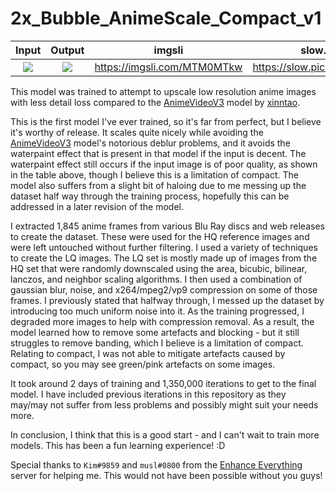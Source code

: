 # 2x_Bubble_AnimeScale_Compact_v1

| Input | Output | imgsli | slow.pics |
:-------------------------:|:-------------------------:|:-------------------------:|:-------------------------:|
![](http://bubblemint.cumz.one/2Novf7f.png)  |  ![](http://bubblemint.cumz.one/3E3s1Up.png) | https://imgsli.com/MTM0MTkw | https://slow.pics/c/Y0AaOa3e

This model was trained to attempt to upscale low resolution anime images with less detail loss compared to the [AnimeVideoV3](https://github.com/xinntao/Real-ESRGAN/blob/master/docs/anime_video_model.md) model by [xinntao](https://github.com/xinntao/).

This is the first model I've ever trained, so it's far from perfect, but I believe it's worthy of release. It scales quite nicely while avoiding the [AnimeVideoV3](https://github.com/xinntao/Real-ESRGAN/blob/master/docs/anime_video_model.md) model's notorious deblur problems, and it avoids the waterpaint effect that is present in that model if the input is decent. The waterpaint effect still occurs if the input image is of poor quality, as shown in the table above, though I believe this is a limitation of compact. The model also suffers from a slight bit of haloing due to me messing up the dataset half way through the training process, hopefully this can be addressed in a later revision of the model.

I extracted 1,845 anime frames from various Blu Ray discs and web releases to create the dataset. These were used for the HQ reference images and were left untouched without further filtering. I used a variety of techniques to create the LQ images. The LQ set is mostly made up of images from the HQ set that were randomly downscaled using the area, bicubic, bilinear, lanczos, and neighbor scaling algorithms. I then used a combination of gaussian blur, noise, and x264/mpeg2/vp9 compression on some of those frames. I previously stated that halfway through, I messed up the dataset by introducing too much uniform noise into it. As the training progressed, I degraded more images to help with compression removal. As a result, the model learned how to remove some artefacts and blocking - but it still struggles to remove banding, which I believe is a limitation of compact. Relating to compact, I was not able to mitigate artefacts caused by compact, so you may see green/pink artefacts on some images.

It took around 2 days of training and 1,350,000 iterations to get to the final model. I have included previous iterations in this repository as they may/may not suffer from less problems and possibly might suit your needs more.

In conclusion, I think that this is a good start - and I can't wait to train more models. This has been a fun learning experience! :D

Special thanks to `Kim#9859` and `musl#0800` from the [Enhance Everything](https://discord.gg/cpAUpDK) server for helping me. This would not have been possible without you guys!
